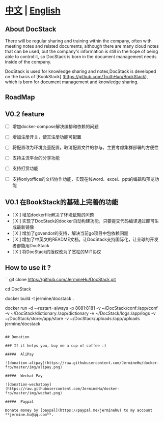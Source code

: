 
# [中文](README-CN.md) | [English](README.md)

## About DocStack 
There will be regular sharing and training within the company, often with meeting notes and related documents, although there are many cloud notes that can be used,
but the company's information is still in the hope of being able to control it, so DocStack is born in the document management needs inside of the company. 

DocStack is used for knowledge sharing and notes,DocStack is developed on the basis of [BookStack] (https://github.com/TruthHun/BookStack), which is born for document management and knowledge sharing.

## RoadMap

## V0.2 feature
- [ ] 增加docker-compose解决编排和依赖的问题
- [ ] 增加注册开关，使其注册功能可配置
- [ ] 将配置改为环境变量配置，取消配置文件的参与，主要考虑集群部署的方便性
- [ ] 支持主流平台的分享功能
- [ ] 支持打赏功能
- [ ] 支持onlyoffice的文档协作功能，实现在线word、excel、ppt的编辑和预览功能


## V0.1 在BookStack的基础上完善的功能
- [ X ] 增加dockerfile解决了环境依赖的问题
- [ X ] 实现了DocStack的docker自动构建功能，只要提交代码编译通过即可生成最新镜像
- [ X ] 增加了govendor的支持，解决当前go项目中包依赖问题
- [ X ] 增加了中英文的README文档，让DocStack支持国际化，让全球的开发者都能用DocStack
- [ X ] 将DocStack的版权改为了宽松的MIT协议

## How to use it ?

``
git clone https://github.com/JermineHu/DocStack.git

cd DocStack

docker build -t jermine/docstack .

docker run -d --restart=always -p 8081:8181 -v ~/DocStack/conf:/app/conf  -v ~/DocStack/dictionary:/app/dictionary -v ~/DocStack/logs:/app/logs -v ~/DocStack/store:/app/store -v ~/DocStack/uploads:/app/uploads jermine/docstack


```

## Donation

### If it helps you, buy me a cup of coffee :)

#####  AliPay

![donation-alipay](https://raw.githubusercontent.com/JermineHu/docker-frp/master/img/alipay.png)

#####  Wechat Pay

![donation-wechatpay](https://raw.githubusercontent.com/JermineHu/docker-frp/master/img/wechat.png)

#####  Paypal

Donate money by [paypal](https://paypal.me/jerminehu) to my account **jermine.hu@qq.com**.
